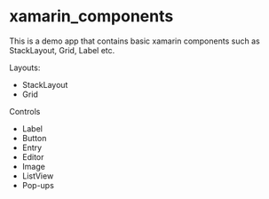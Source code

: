 # xamarin_components
This is a demo app that contains basic xamarin components such as StackLayout, Grid, Label etc.

Layouts:
- StackLayout
- Grid

Controls
- Label
- Button
- Entry
- Editor
- Image
- ListView
- Pop-ups
